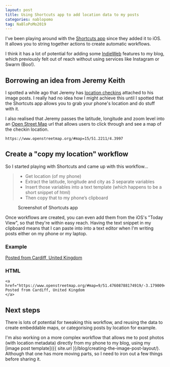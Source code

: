 ```yaml
---
layout: post
title: Using Shortcuts app to add location data to my posts
categories: nablopomo
tag: NaBloPoMo2019
---
```


I've been playing around with the [Shortcuts app](https://apps.apple.com/us/app/shortcuts/id915249334) since they added it to iOS. It allows you to string together actions to create automatic workflows.

I think it has a lot of potential for adding some [IndieWeb](https://indieweb.org/) features to my blog, which previously felt out of reach without using services like Instagram or Swarm (Boo!).

## Borrowing an idea from Jeremy Keith

I spotted a while ago that Jeremy has [location checkins](https://adactio.com/notes/16026) attached to his image posts. I really had no idea how I might achieve this until I spotted that the Shortcuts app allows you to grab your phone's location and do stuff with it.

I also realised that Jeremy passes the latitude, longitude and zoom level into an [Open Street Map](https://www.openstreetmap.org/) url that allows users to click through and see a map of the checkin location.

```
https://www.openstreetmap.org/#map=15/51.2211/4.3997
```

## Create a "copy my location" workflow

So I started playing with Shortcuts and came up with this workflow…

<blockquote id="workflow">
  <ul>
    <li>Get location (of my phone)</li>
    <li>Extract the latitude, longitude and city as 3 separate variables</li>
    <li>Insert those variables into a text template (which happens to be a short snippet of html)</li>
    <li>Then copy that to my phone’s clipboard</li>
  </ul>
</blockquote>

<figure class="width-50" aria-describedby="workflow">
  <img src="{{ site.url }}/assets/copy-location-shortcuts.png" alt="">
  <figcaption class="text-small">
    Screenshot of Shortcuts app
  </figcaption>
</figure>

Once workflows are created, you can even add them from the iOS's "Today View", so that they're within easy reach. Having the text snippet in my clipboard means that I can paste into into a text editor when I'm writing posts either on my phone or my laptop.

### Example

<a href="https://www.openstreetmap.org/#map=9/51.47608788174919/-3.179009460568023">Posted from Cardiff, United Kingdom</a>

### HTML

```
<a href="https://www.openstreetmap.org/#map=9/51.47608788174919/-3.179009460568023">
Posted from Cardiff, United Kingdom
</a>
```

## Next steps

There is lots of potential for tweaking this workflow, and reusing the data to create embeddable maps, or categorising posts by location for example.

I'm also working on a more complex workflow that allows me to post photos (with location metadata) directly from my phone to my blog, using my [image post template]({{ site.url }}/blog/creating-the-image-post-layout/). Although that one has more moving parts, so I need to iron out a few things before sharing it.